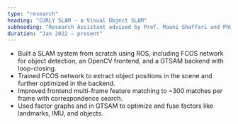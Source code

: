 ```yaml
---
type: "research"
heading: "CURLY SLAM – a Visual Object SLAM"
subheading: "Research Assistant advised by Prof. Maani Ghaffari and PhD Ray Zhang"
duration: "Jan 2022 – present"
---
```


- Built a SLAM system from scratch using ROS, including FCOS network for object detection, an OpenCV frontend, and a GTSAM backend with loop-closing.
- Trained FCOS network to extract object positions in the scene and further optimized in the backend.
- Improved frontend multi-frame feature matching to ~300 matches per frame with correspondence search.
- Used factor graphs and in GTSAM to optimize and fuse factors like landmarks, IMU, and objects.